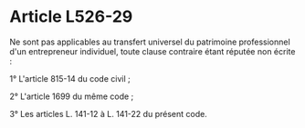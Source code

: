 # Article L526-29

Ne sont pas applicables au transfert universel du patrimoine professionnel d'un entrepreneur individuel, toute clause contraire étant réputée non écrite :

1° L'article 815-14 du code civil ;

2° L'article 1699 du même code ;

3° Les articles L. 141-12 à L. 141-22 du présent code.
